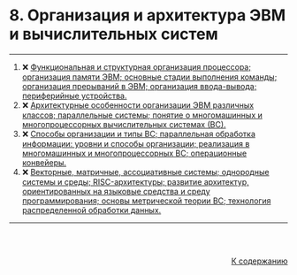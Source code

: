 #

<div id="readme-top">
  <h1>8. Организация и архитектура ЭВМ и вычислительных систем</h1>
</div>

<hr/>
<ol>
  <li>❌ <a href="#1"> Функциональная и структурная организация процессора; организация памяти ЭВМ; основные стадии выполнения команды; организация прерываний в ЭВМ; организация ввода-вывода; периферийные устройства. </a></li>
  <li>❌ <a href="#2"> Архитектурные особенности организации ЭВМ различных классов; параллельные системы; понятие о многомашинных и многопроцессорных вычислительных системах (ВС). </a></li>
  <li>❌ <a href="#3"> Способы организации и типы ВС; параллельная обработка информации: уровни и способы организации; реализация в многомашинных и многопроцессорных ВС; операционные конвейеры. </a></li>
  <li>❌ <a href="#4"> Векторные, матричные, ассоциативные системы; однородные системы и среды; RISC-архитектуры; развитие архитектур, ориентированных на языковые средства и среду программирования; основы метрической теории ВС; технология распределенной обработки данных. </a></li>
</ol>
<hr/>
<br />

##

<p align="right"><a href="#readme-top">К содержанию</a></p>

